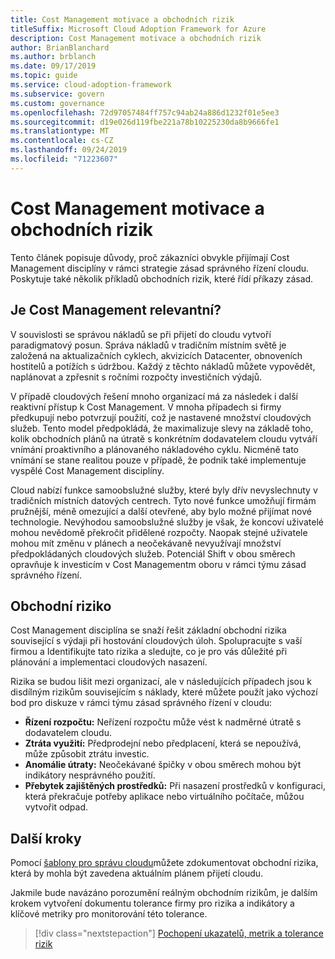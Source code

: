 ```yaml
---
title: Cost Management motivace a obchodních rizik
titleSuffix: Microsoft Cloud Adoption Framework for Azure
description: Cost Management motivace a obchodních rizik
author: BrianBlanchard
ms.author: brblanch
ms.date: 09/17/2019
ms.topic: guide
ms.service: cloud-adoption-framework
ms.subservice: govern
ms.custom: governance
ms.openlocfilehash: 72d97057484ff757c94ab24a886d1232f01e5ee3
ms.sourcegitcommit: d19e026d119fbe221a78b10225230da8b9666fe1
ms.translationtype: MT
ms.contentlocale: cs-CZ
ms.lasthandoff: 09/24/2019
ms.locfileid: "71223607"
---
```

# <a name="cost-management-motivations-and-business-risks"></a>Cost Management motivace a obchodních rizik

Tento článek popisuje důvody, proč zákazníci obvykle přijímají Cost Management disciplíny v rámci strategie zásad správného řízení cloudu. Poskytuje také několik příkladů obchodních rizik, které řídí příkazy zásad.

<!-- markdownlint-disable MD026 -->

## <a name="is-cost-management-relevant"></a>Je Cost Management relevantní?

V souvislosti se správou nákladů se při přijetí do cloudu vytvoří paradigmatový posun. Správa nákladů v tradičním místním světě je založená na aktualizačních cyklech, akvizicích Datacenter, obnoveních hostitelů a potížích s údržbou. Každý z těchto nákladů můžete vypovědět, naplánovat a zpřesnit s ročními rozpočty investičních výdajů.

V případě cloudových řešení mnoho organizací má za následek i další reaktivní přístup k Cost Management. V mnoha případech si firmy předkupují nebo potvrzují použití, což je nastavené množství cloudových služeb. Tento model předpokládá, že maximalizuje slevy na základě toho, kolik obchodních plánů na útratě s konkrétním dodavatelem cloudu vytváří vnímání proaktivního a plánovaného nákladového cyklu. Nicméně tato vnímání se stane realitou pouze v případě, že podnik také implementuje vyspělé Cost Management disciplíny.

Cloud nabízí funkce samoobslužné služby, které byly dřív nevyslechnuty v tradičních místních datových centrech. Tyto nové funkce umožňují firmám pružnější, méně omezující a další otevřené, aby bylo možné přijímat nové technologie. Nevýhodou samoobslužné služby je však, že koncoví uživatelé mohou nevědomě překročit přidělené rozpočty. Naopak stejné uživatele mohou mít změnu v plánech a neočekávaně nevyužívají množství předpokládaných cloudových služeb. Potenciál Shift v obou směrech opravňuje k investicím v Cost Managementm oboru v rámci týmu zásad správného řízení.

## <a name="business-risk"></a>Obchodní riziko

Cost Management disciplína se snaží řešit základní obchodní rizika související s výdaji při hostování cloudových úloh. Spolupracujte s vaší firmou a Identifikujte tato rizika a sledujte, co je pro vás důležité při plánování a implementaci cloudových nasazení.

Rizika se budou lišit mezi organizací, ale v následujících případech jsou k disdílným rizikům souvisejícím s náklady, které můžete použít jako výchozí bod pro diskuze v rámci týmu zásad správného řízení v cloudu:

- **Řízení rozpočtu:** Neřízení rozpočtu může vést k nadměrné útratě s dodavatelem cloudu.
- **Ztráta využití:** Předprodejní nebo předplacení, která se nepoužívá, může způsobit ztrátu investic.
- **Anomálie útraty:** Neočekávané špičky v obou směrech mohou být indikátory nesprávného použití.
- **Přebytek zajištěných prostředků:** Při nasazení prostředků v konfiguraci, která překračuje potřeby aplikace nebo virtuálního počítače, můžou vytvořit odpad.

## <a name="next-steps"></a>Další kroky

Pomocí [šablony pro správu cloudu](./template.md)můžete zdokumentovat obchodní rizika, která by mohla být zavedena aktuálním plánem přijetí cloudu.

Jakmile bude navázáno porozumění reálným obchodním rizikům, je dalším krokem vytvoření dokumentu tolerance firmy pro rizika a indikátory a klíčové metriky pro monitorování této tolerance.

> [!div class="nextstepaction"]
> [Pochopení ukazatelů, metrik a tolerance rizik](./metrics-tolerance.md)
